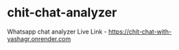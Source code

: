 # chit-chat-analyzer
Whatsapp chat analyzer
Live Link - https://chit-chat-with-yashagr.onrender.com
